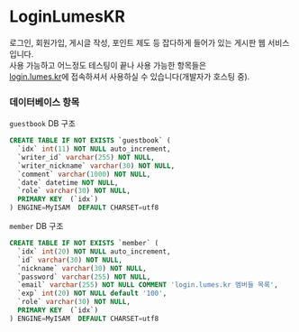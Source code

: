 # LoginLumesKR
 로그인, 회원가입, 게시글 작성, 포인트 제도 등 잡다하게 들어가 있는 게시판 웹 서비스입니다.  
 사용 가능하고 어느정도 테스팅이 끝나 사용 가능한 항목들은  
 [login.lumes.kr](http://login.lumes.kr)에 접속하셔서 사용하실 수 있습니다(개발자가 호스팅 중).



### 데이터베이스 항목

`guestbook` DB 구조 
```sql
CREATE TABLE IF NOT EXISTS `guestbook` (
  `idx` int(11) NOT NULL auto_increment,
  `writer_id` varchar(255) NOT NULL,
  `writer_nickname` varchar(30) NOT NULL,
  `comment` varchar(1000) NOT NULL,
  `date` datetime NOT NULL,
  `role` varchar(30) NOT NULL,
  PRIMARY KEY  (`idx`)
) ENGINE=MyISAM  DEFAULT CHARSET=utf8
```

`member` DB 구조
```sql
CREATE TABLE IF NOT EXISTS `member` (
  `idx` int(20) NOT NULL auto_increment,
  `id` varchar(30) NOT NULL,
  `nickname` varchar(30) NOT NULL,
  `password` varchar(255) NOT NULL,
  `email` varchar(255) NOT NULL COMMENT 'login.lumes.kr 멤버들 목록',
  `exp` int(20) NOT NULL default '100',
  `role` varchar(30) NOT NULL,
  PRIMARY KEY  (`idx`)
) ENGINE=MyISAM  DEFAULT CHARSET=utf8
```
